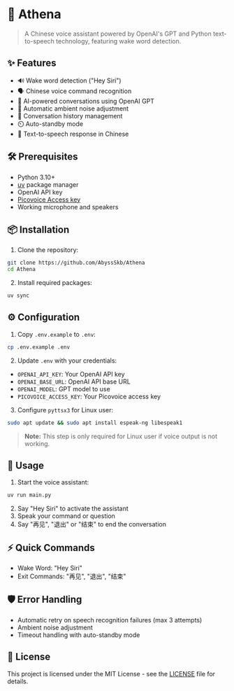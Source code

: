 # 🎤 Athena

> A Chinese voice assistant powered by OpenAI's GPT and Python text-to-speech technology, featuring wake word detection.

## ✨ Features

- 🔊 Wake word detection ("Hey Siri")
- 🗣️ Chinese voice command recognition
- 🤖 AI-powered conversations using OpenAI GPT
- 🎯 Automatic ambient noise adjustment
- 🔄 Conversation history management
- ⏲️ Auto-standby mode
- 🎵 Text-to-speech response in Chinese

## 🛠️ Prerequisites

- Python 3.10+
- [uv](https://github.com/astral-sh/uv) package manager 
- OpenAI API key
- [Picovoice Access key](https://console.picovoice.ai/)
- Working microphone and speakers

## 📦 Installation

1. Clone the repository:
```bash
git clone https://github.com/AbyssSkb/Athena
cd Athena
```

2. Install required packages:
```bash
uv sync
```

## ⚙️ Configuration

1. Copy `.env.example` to `.env`:
```bash
cp .env.example .env
```

2. Update `.env` with your credentials:
- `OPENAI_API_KEY`: Your OpenAI API key
- `OPENAI_BASE_URL`: OpenAI API base URL
- `OPENAI_MODEL`: GPT model to use
- `PICOVOICE_ACCESS_KEY`: Your Picovoice access key

3. Configure `pyttsx3` for Linux user:
```bash
sudo apt update && sudo apt install espeak-ng libespeak1
```
> **Note:** This step is only required for Linux user if voice output is not working.

## 🚀 Usage

1. Start the voice assistant:
```bash
uv run main.py
```

2. Say "Hey Siri" to activate the assistant
3. Speak your command or question
4. Say "再见", "退出" or "结束" to end the conversation

## ⚡ Quick Commands

- Wake Word: "Hey Siri"
- Exit Commands: "再见", "退出", "结束"

## 🛡️ Error Handling

- Automatic retry on speech recognition failures (max 3 attempts)
- Ambient noise adjustment
- Timeout handling with auto-standby mode

## 📝 License

This project is licensed under the MIT License - see the [LICENSE](LICENSE) file for details.
